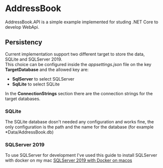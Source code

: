 # AddressBook

AddressBook.API is a simple example implemented for studing .NET Core to develop WebApi.

## Persistency

Current implementation support two different target to store the data, SQLite and SQLServer 2019.\
This choice can be configured inside the *appsettings.json* file on the key **TargetDatabase** and the allowed key are:
* **SqlServer** to select SQLServer
* **SqlLite** to select SQLite

In the **ConnectionStrings** section there are the connection strings for the target databases.

### SQLite
The SQLite database dosn't needed any configuration and works fine, the only configuration is the path and the name for the database (for example *Data/AddressBook.db)

### SQLServer 2019
To use SQLServer for development I've used this guide to install SQLServer with docker on my mac [SQLServer 2019 with Docker on macos](https://database.guide/how-to-install-sql-server-on-a-mac/)
